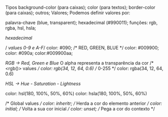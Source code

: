 Tipos
background-color (para caixas);
color (para textos);
border-color (para caixas);
outros;
Valores;
Podemos definir valores por:

palavra-chave (blue, transparent);
hexadecimal (#990011);
funções: rgb, rgba, hsl, hsla;

*hexadecimal*

/*<hex-color> values 0-9 e A-F*/
color: #090; /* RED, GREEN, BLUE */
color: #009900;
color: #090a;
color:#009900aa;

*RGB → Red, Green e Blue*
O alpha representa a transparência da cor
/*<rgb()> values */
color: rgb(34, 12, 64, 0.6) /* 0-255 */
color: rgba(34, 12, 64, 0.6)

*HSL → Hue - Saturation - Lightness*

color: hsl(180, 100%, 50%, 60%)
color: hsla(180, 100%, 50%, 60%)


/* Global values */
color: inheritr; /* Herda a cor do elemento anterior */
color: initial; /* Volta a sua cor inicial */
color: unset; /* Pega a cor do contexto */